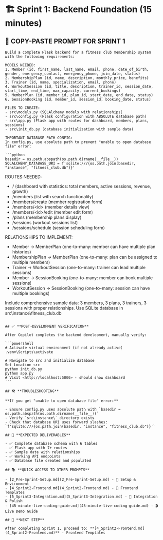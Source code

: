 # 🏗️ Sprint 1: Backend Foundation (15 minutes)

## 🎯 **COPY-PASTE PROMPT FOR SPRINT 1**

````text
Build a complete Flask backend for a fitness club membership system with the following requirements:

MODELS NEEDED:
1. Member (id, first_name, last_name, email, phone, date_of_birth, gender, emergency_contact, emergency_phone, join_date, status)
2. MembershipPlan (id, name, description, monthly_price, benefits)
3. Trainer (id, name, specialization, email, phone)
4. WorkoutSession (id, title, description, trainer_id, session_date, start_time, end_time, max_capacity, current_bookings)
5. MemberPlan (id, member_id, plan_id, start_date, end_date, status)
6. SessionBooking (id, member_id, session_id, booking_date, status)

FILES TO CREATE:
- src\models.py (SQLAlchemy models with relationships)
- src\config.py (Flask configuration with ABSOLUTE database path)
- src\app.py (Flask app with routes for dashboard, members, plans, sessions)
- src\init_db.py (database initialization with sample data)

IMPORTANT DATABASE PATH CONFIG:
In config.py, use absolute path to prevent "unable to open database file" error:

```python
basedir = os.path.abspath(os.path.dirname(__file__))
SQLALCHEMY_DATABASE_URI = f'sqlite:///{os.path.join(basedir, "instance", "fitness_club.db")}'
````

ROUTES NEEDED:

- / (dashboard with statistics: total members, active sessions, revenue, growth)
- /members (list with search functionality)
- /members/create (member registration form)
- /members/\<id\> (member details view)
- /members/\<id\>/edit (member edit form)
- /plans (membership plans display)
- /sessions (workout sessions list)
- /sessions/schedule (session scheduling form)

RELATIONSHIPS TO IMPLEMENT:

- Member → MemberPlan (one-to-many: member can have multiple plan histories)
- MembershipPlan → MemberPlan (one-to-many: plan can be assigned to multiple members)
- Trainer → WorkoutSession (one-to-many: trainer can lead multiple sessions)
- Member → SessionBooking (one-to-many: member can book multiple sessions)
- WorkoutSession → SessionBooking (one-to-many: session can have multiple bookings)

Include comprehensive sample data: 3 members, 3 plans, 3 trainers, 3 sessions with proper relationships.
Use SQLite database in src\instance\fitness_club.db

````

## ✅ **POST-DEVELOPMENT VERIFICATION**

After Copilot completes the backend development, manually verify:

```powershell
# Activate virtual environment (if not already active)
.venv\Scripts\activate

# Navigate to src and initialize database
Set-Location src
python init_db.py
python app.py
# Visit <http://localhost:5000> - should show dashboard
```

## 🛠️ **TROUBLESHOOTING**

**If you get "unable to open database file" error:**

- Ensure config.py uses absolute path with `basedir = os.path.abspath(os.path.dirname(__file__))`
- Verify `src\instance\` directory exists
- Check that database URI uses forward slashes: `f'sqlite:///{os.path.join(basedir, "instance", "fitness_club.db")}'`

## 🎯 **EXPECTED DELIVERABLES**

- ✅ Complete database schema with 6 tables
- ✅ Flask app with 7+ routes
- ✅ Sample data with relationships
- ✅ Working API endpoints
- ✅ Database file created and populated

## 📚 **QUICK ACCESS TO OTHER PROMPTS**

- [2_Pre-Sprint-Setup.md](2_Pre-Sprint-Setup.md) - 🔧 Setup & Environment
- [4_Sprint2-Frontend.md](4_Sprint2-Frontend.md) - 🎨 Frontend Templates
- [5_Sprint3-Integration.md](5_Sprint3-Integration.md) - 🔗 Integration & Polish
- [45-minute-live-coding-guide.md](45-minute-live-coding-guide.md) - 🎬 Live Demo Guide

## 🎯 **NEXT STEP**

After completing Sprint 1, proceed to: **[4_Sprint2-Frontend.md](4_Sprint2-Frontend.md)** - Frontend Templates
````
